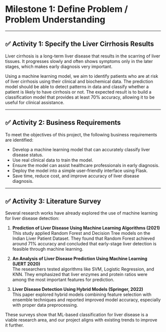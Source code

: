 # Milestone 1: Define Problem / Problem Understanding

---

## ✅ Activity 1: Specify the Liver Cirrhosis Results

Liver cirrhosis is a long-term liver disease that results in the scarring of liver tissues. It progresses slowly and often shows symptoms only in the later stages, which makes early diagnosis very important. 

Using a machine learning model, we aim to identify patients who are at risk of liver cirrhosis using their clinical and biochemical data. The prediction model should be able to detect patterns in data and classify whether a patient is likely to have cirrhosis or not. The expected result is to build a classification model that provides at least 70% accuracy, allowing it to be useful for clinical assistance.

---

## ✅ Activity 2: Business Requirements

To meet the objectives of this project, the following business requirements are identified:

- Develop a machine learning model that can accurately classify liver disease status.
- Use real clinical data to train the model.
- Ensure the model can assist healthcare professionals in early diagnosis.
- Deploy the model into a simple user-friendly interface using Flask.
- Save time, reduce cost, and improve accuracy of liver disease diagnosis.

---

## ✅ Activity 3: Literature Survey

Several research works have already explored the use of machine learning for liver disease detection:

1. **Prediction of Liver Disease Using Machine Learning Algorithms (2021)**  
   This study applied Random Forest and Decision Tree models on the Indian Liver Patient Dataset. They found that Random Forest achieved around 71% accuracy and concluded that early-stage liver detection is feasible through machine learning.

2. **An Analysis of Liver Disease Prediction Using Machine Learning (IJERT 2020)**  
   The researchers tested algorithms like SVM, Logistic Regression, and KNN. They emphasized that liver enzymes and protein ratios were among the most important features for prediction.

3. **Liver Disease Detection Using Hybrid Models (Springer, 2022)**  
   This paper explored hybrid models combining feature selection with ensemble techniques and reported improved model accuracy, especially with proper data preprocessing.

These surveys show that ML-based classification for liver disease is a viable research area, and our project aligns with existing trends to improve it further.
